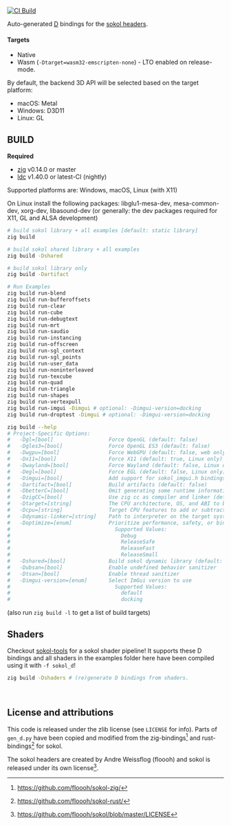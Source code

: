 
[![CI Build](https://github.com/kassane/sokol-d/actions/workflows/build.yml/badge.svg)](https://github.com/kassane/sokol-d/actions/workflows/build.yml)

Auto-generated [D](https://dlang.org) bindings for the [sokol headers](https://github.com/floooh/sokol).

#### Targets

- Native
- Wasm (`-Dtarget=wasm32-emscripten-none`) - LTO enabled on release-mode.

By default, the backend 3D API will be selected based on the target platform:

- macOS: Metal
- Windows: D3D11
- Linux: GL

## BUILD

**Required**

- [zig](https://ziglang.org/download) v0.14.0 or master
- [ldc](https://ldc-developers.github.io) v1.40.0 or latest-CI (nightly)

Supported platforms are: Windows, macOS, Linux (with X11)

On Linux install the following packages: libglu1-mesa-dev, mesa-common-dev, xorg-dev, libasound-dev (or generally: the dev packages required for X11, GL and ALSA development)

```bash
# build sokol library + all examples [default: static library]
zig build

# build sokol shared library + all examples
zig build -Dshared

# build sokol library only
zig build -Dartifact

# Run Examples
zig build run-blend
zig build run-bufferoffsets
zig build run-clear
zig build run-cube
zig build run-debugtext
zig build run-mrt
zig build run-saudio
zig build run-instancing
zig build run-offscreen
zig build run-sgl_context
zig build run-sgl_points
zig build run-user_data
zig build run-noninterleaved
zig build run-texcube
zig build run-quad
zig build run-triangle
zig build run-shapes
zig build run-vertexpull
zig build run-imgui -Dimgui # optional: -Dimgui-version=docking
zig build run-droptest -Dimgui # optional: -Dimgui-version=docking

zig build --help
# Project-Specific Options:
#   -Dgl=[bool]                  Force OpenGL (default: false)
#   -Dgles3=[bool]               Force OpenGL ES3 (default: false)
#   -Dwgpu=[bool]                Force WebGPU (default: false, web only)
#   -Dx11=[bool]                 Force X11 (default: true, Linux only)
#   -Dwayland=[bool]             Force Wayland (default: false, Linux only, not supported in main-line headers)
#   -Degl=[bool]                 Force EGL (default: false, Linux only)
#   -Dimgui=[bool]               Add support for sokol_imgui.h bindings
#   -Dartifact=[bool]            Build artifacts (default: false)
#   -DbetterC=[bool]             Omit generating some runtime information and helper functions (default: false)
#   -DzigCC=[bool]               Use zig cc as compiler and linker (default: false)
#   -Dtarget=[string]            The CPU architecture, OS, and ABI to build for
#   -Dcpu=[string]               Target CPU features to add or subtract
#   -Ddynamic-linker=[string]    Path to interpreter on the target system
#   -Doptimize=[enum]            Prioritize performance, safety, or binary size
#                                  Supported Values:
#                                    Debug
#                                    ReleaseSafe
#                                    ReleaseFast
#                                    ReleaseSmall
#   -Dshared=[bool]              Build sokol dynamic library (default: static)
#   -Dubsan=[bool]               Enable undefined behavior sanitizer
#   -Dtsan=[bool]                Enable thread sanitizer
#   -Dimgui-version=[enum]       Select ImGui version to use
#                                  Supported Values:
#                                    default
#                                    docking

```
(also run `zig build -l` to get a list of build targets)

## Shaders

Checkout [sokol-tools](https://github.com/floooh/sokol-tools) for a sokol shader pipeline! It supports these D bindings and all shaders in the examples folder
here have been compiled using it with `-f sokol_d`!

```bash
zig build -Dshaders # (re)generate D bindings from shaders.
```

<br>

## License and attributions

This code is released under the zlib license (see `LICENSE` for info). Parts of `gen_d.py` have been copied and modified from
the zig-bindings[^1] and rust-bindings[^2] for sokol.

The sokol headers are created by Andre Weissflog (floooh) and sokol is released under its own license[^3].

[^1]: https://github.com/floooh/sokol-zig/
[^2]: https://github.com/floooh/sokol-rust/
[^3]: https://github.com/floooh/sokol/blob/master/LICENSE